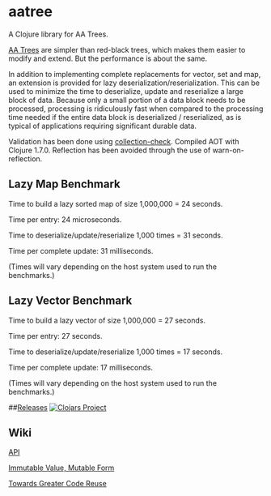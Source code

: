 # aatree

A Clojure library for AA Trees.

[AA Trees](https://en.wikipedia.org/wiki/AA_tree) 
are simpler than red-black trees,
which makes them easier to modify and extend.
But the performance is about the same.

In addition to implementing complete replacements for vector, set and map, an extension is
provided for lazy deserialization/reserialization.
This can be used to minimize the time to deserialize, update and reserialize
a large block of data. Because only a small portion of a data block
needs to be processed, processing is ridiculously fast when compared to
the processing time needed if the entire data block is deserialized / reserialized,
as is typical of applications requiring significant durable data.

Validation has been done using 
[collection-check](https://github.com/ztellman/collection-check).
Compiled AOT with Clojure 1.7.0. Reflection has been avoided through the
use of warn-on-reflection.

## Lazy Map Benchmark

Time to build a lazy sorted map of size 1,000,000 = 24 seconds.

Time per entry: 24 microseconds.

Time to deserialize/update/reserialize  1,000 times = 31 seconds.

Time per complete update: 31 milliseconds.

(Times will vary depending on the host system used to run the benchmarks.)

## Lazy Vector Benchmark

Time to build a lazy vector of size 1,000,000 = 27 seconds.

Time per entry: 27 seconds.

Time to deserialize/update/reserialize  1,000 times = 17 seconds.

Time per complete update: 17 milliseconds.

(Times will vary depending on the host system used to run the benchmarks.)

##[Releases](https://github.com/laforge49/aatree/releases)
[![Clojars Project](http://clojars.org/aatree/latest-version.svg)](http://clojars.org/aatree)

## Wiki

[API](https://github.com/laforge49/aatree/wiki/API)

[Immutable Value, Mutable Form](https://github.com/laforge49/aatree/wiki/Immutable-Value,-Mutable-Form)

[Towards Greater Code Reuse](https://github.com/laforge49/aatree/wiki/Towards-Greater-Code-Reuse)
